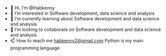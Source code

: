 - 👋 Hi, I’m @Habkenny
- 👀 I’m interested in Software development, data science and analysis
- 🌱 I’m currently learning about Software development and data science and analysis
- 💞️ I’m looking to collaborate on Software development and data science and analysis
- 📫 How to reach me habkenny2@gmail.com
Python is my main programming language
<!---
Habkenny/Habkenny is a ✨ special ✨ repository because its `README.md` (this file) appears on your GitHub profile.
You can click the Preview link to take a look at your changes.
--->
